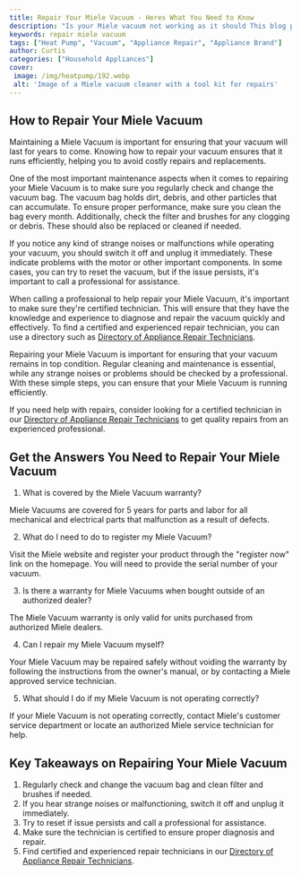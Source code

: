 ```yaml
---
title: Repair Your Miele Vacuum - Heres What You Need to Know
description: "Is your Miele vacuum not working as it should This blog post contains tips and advice on how to repair your Miele vacuum so you can get it up and running again with ease Find out all you need to know to get your vacuum cleaner running again"
keywords: repair miele vacuum
tags: ["Heat Pump", "Vacuum", "Appliance Repair", "Appliance Brand"]
author: Curtis
categories: ["Household Appliances"]
cover: 
 image: /img/heatpump/192.webp
 alt: 'Image of a Miele vacuum cleaner with a tool kit for repairs'
---
```

## How to Repair Your Miele Vacuum
Maintaining a Miele Vacuum is important for ensuring that your vacuum will last for years to come. Knowing how to repair your vacuum ensures that it runs efficiently, helping you to avoid costly repairs and replacements.

One of the most important maintenance aspects when it comes to repairing your Miele Vacuum is to make sure you regularly check and change the vacuum bag. The vacuum bag holds dirt, debris, and other particles that can accumulate. To ensure proper performance, make sure you clean the bag every month. Additionally, check the filter and brushes for any clogging or debris. These should also be replaced or cleaned if needed. 

If you notice any kind of strange noises or malfunctions while operating your vacuum, you should switch it off and unplug it immediately. These indicate problems with the motor or other important components. In some cases, you can try to reset the vacuum, but if the issue persists, it's important to call a professional for assistance. 

When calling a professional to help repair your Miele Vacuum, it's important to make sure they're certified technician. This will ensure that they have the knowledge and experience to diagnose and repair the vacuum quickly and effectively. To find a certified and experienced repair technician, you can use a directory such as [Directory of Appliance Repair Technicians](./pages/appliance-repair-technicians).

Repairing your Miele Vacuum is important for ensuring that your vacuum remains in top condition. Regular cleaning and maintenance is essential, while any strange noises or problems should be checked by a professional. With these simple steps, you can ensure that your Miele Vacuum is running efficiently. 

If you need help with repairs, consider looking for a certified technician in our [Directory of Appliance Repair Technicians](./pages/appliance-repair-technicians) to get quality repairs from an experienced professional.

## Get the Answers You Need to Repair Your Miele Vacuum

1. What is covered by the Miele Vacuum warranty?

Miele Vacuums are covered for 5 years for parts and labor for all mechanical and electrical parts that malfunction as a result of defects. 

2. What do I need to do to register my Miele Vacuum? 

Visit the Miele website and register your product through the "register now" link on the homepage. You will need to provide the serial number of your vacuum. 

3. Is there a warranty for Miele Vacuums when bought outside of an authorized dealer? 

The Miele Vacuum warranty is only valid for units purchased from authorized Miele dealers. 

4. Can I repair my Miele Vacuum myself? 

Your Miele Vacuum may be repaired safely without voiding the warranty by following the instructions from the owner's manual, or by contacting a Miele approved service technician. 

5. What should I do if my Miele Vacuum is not operating correctly? 

If your Miele Vacuum is not operating correctly, contact Miele's customer service department or locate an authorized Miele service technician for help.

## Key Takeaways on Repairing Your Miele Vacuum
1. Regularly check and change the vacuum bag and clean filter and brushes if needed. 
2. If you hear strange noises or malfunctioning, switch it off and unplug it immediately. 
3. Try to reset if issue persists and call a professional for assistance. 
4. Make sure the technician is certified to ensure proper diagnosis and repair. 
5. Find certified and experienced repair technicians in our [Directory of Appliance Repair Technicians](./pages/appliance-repair-technicians).
